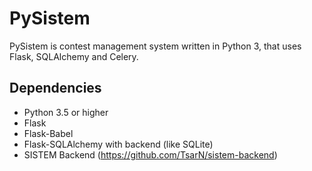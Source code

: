 # PySistem

PySistem is contest management system written in Python 3, that uses Flask, SQLAlchemy and Celery.

## Dependencies
 - Python 3.5 or higher
 - Flask
 - Flask-Babel
 - Flask-SQLAlchemy with backend (like SQLite)
 - SISTEM Backend (https://github.com/TsarN/sistem-backend)
